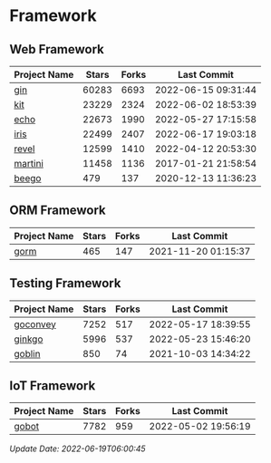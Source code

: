 # Framework

## Web Framework
| Project Name | Stars | Forks | Last Commit |
| ------------ | ----- | ----- | ----------- |
| [gin](https://github.com/gin-gonic/gin) | 60283 | 6693 | 2022-06-15 09:31:44 |
| [kit](https://github.com/go-kit/kit) | 23229 | 2324 | 2022-06-02 18:53:39 |
| [echo](https://github.com/labstack/echo) | 22673 | 1990 | 2022-05-27 17:15:58 |
| [iris](https://github.com/kataras/iris) | 22499 | 2407 | 2022-06-17 19:03:18 |
| [revel](https://github.com/revel/revel) | 12599 | 1410 | 2022-04-12 20:53:30 |
| [martini](https://github.com/go-martini/martini) | 11458 | 1136 | 2017-01-21 21:58:54 |
| [beego](https://github.com/astaxie/beego) | 479 | 137 | 2020-12-13 11:36:23 |

## ORM Framework
| Project Name | Stars | Forks | Last Commit |
| ------------ | ----- | ----- | ----------- |
| [gorm](https://github.com/jinzhu/gorm) | 465 | 147 | 2021-11-20 01:15:37 |

## Testing Framework
| Project Name | Stars | Forks | Last Commit |
| ------------ | ----- | ----- | ----------- |
| [goconvey](https://github.com/smartystreets/goconvey) | 7252 | 517 | 2022-05-17 18:39:55 |
| [ginkgo](https://github.com/onsi/ginkgo) | 5996 | 537 | 2022-05-23 15:46:20 |
| [goblin](https://github.com/franela/goblin) | 850 | 74 | 2021-10-03 14:34:22 |

## IoT Framework
| Project Name | Stars | Forks | Last Commit |
| ------------ | ----- | ----- | ----------- |
| [gobot](https://github.com/hybridgroup/gobot) | 7782 | 959 | 2022-05-02 19:56:19 |

*Update Date: 2022-06-19T06:00:45*